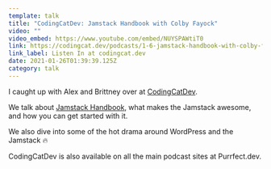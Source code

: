 ```yaml
---
template: talk
title: "CodingCatDev: Jamstack Handbook with Colby Fayock"
video: ""
video_embed: https://www.youtube.com/embed/NUYSPAWtiT0
link: https://codingcat.dev/podcasts/1-6-jamstack-handbook-with-colby-fayock/
link_label: Listen In at codingcat.dev
date: 2021-01-26T01:39:39.125Z
category: talk
---
```

I caught up with Alex and Brittney over at [CodingCatDev](https://codingcat.dev/).

We talk about [Jamstack Handbook](https://jamstackhandbook.com/), what makes the Jamstack awesome, and how you can get started with it.

We also dive into some of the hot drama around WordPress and the Jamstack 🔥

CodingCatDev is also available on all the main podcast sites at Purrfect.dev.